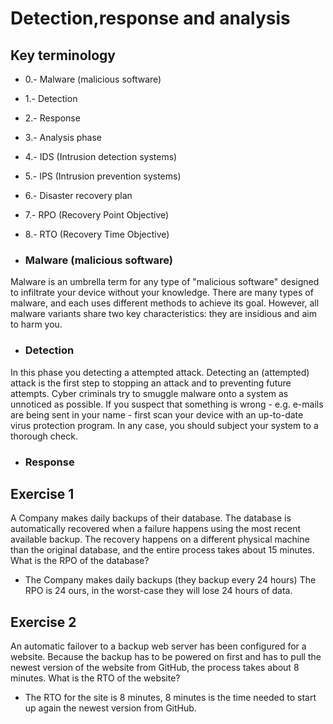 # Detection,response and analysis


## Key terminology

- 0.- Malware (malicious software)

- 1.- Detection 

- 2.- Response

- 3.- Analysis phase

- 4.- IDS (Intrusion detection systems)

- 5.- IPS (Intrusion prevention systems)

- 6.- Disaster recovery plan

- 7.- RPO (Recovery Point Objective)

- 8.- RTO (Recovery Time Objective)


- ### Malware (malicious software)
Malware is an umbrella term for any type of "malicious software" designed to infiltrate your device without your knowledge. There are many types of malware, and each uses different methods to achieve its goal. However, all malware variants share two key characteristics: they are insidious and aim to harm you.

- ### Detection
In this phase you detecting a attempted attack. Detecting an (attempted) attack is the first step to stopping an attack and to preventing future attempts.
Cyber ​​criminals try to smuggle malware onto a system as unnoticed as possible. If you suspect that something is wrong - e.g. e-mails are being sent in your name - first scan your device with an up-to-date virus protection program. In any case, you should subject your system to a thorough check.

- ### Response



## Exercise 1

A Company makes daily backups of their database. The database is automatically recovered when a failure happens using the most recent available backup. The recovery happens on a different physical machine than the original database, and the entire process takes about 15 minutes. What is the RPO of the database?

- The Company makes daily backups (they backup every 24 hours)
The RPO is 24 ours, in the worst-case they will lose 24 hours of data.

## Exercise 2

An automatic failover to a backup web server has been configured for a website. Because the backup has to be powered on first and has to pull the newest version of the website from GitHub, the process takes about 8 minutes. What is the RTO of the website?

- The RTO for the site is 8 minutes, 8 minutes is the time needed to start up again the newest version from GitHub.